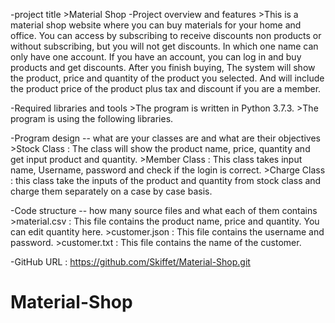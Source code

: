 
-project title
    >Material Shop
-Project overview and features
    >This is a material shop website where you can buy materials for your home and office. You can access by subscribing 
to receive discounts non products or without subscribing, but you will not get discounts. In which one name can only
have one account. If you have an account, you can log in and buy products and get discounts. After you finish buying,
The system will show the product, price and quantity of the product you selected. And will include the product price 
of the product plus tax and discount if you are a member.

-Required libraries and tools
    >The program is written in Python 3.7.3.
    >The program is using the following libraries.

-Program design -- what are your classes are and what are their objectives
    >Stock Class : The class will show the product name, price, quantity and get input product and quantity.
    >Member Class : This class takes input name, Username, password and check if the login is correct.
    >Charge Class : this class take the inputs of the product and quantity from stock class and charge them separately 
on a case by case basis.

-Code structure -- how many source files and what each of them contains
    >material.csv : This file contains the product name, price and quantity. You can edit quantity here.
    >customer.json : This file contains the username and password.
    >customer.txt : This file contains the name of the customer.

-GitHub URL : https://github.com/Skiffet/Material-Shop.git
 
    
    



# Material-Shop
